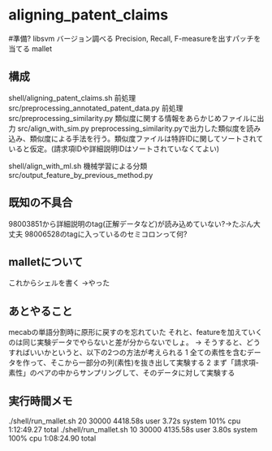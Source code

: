 # aligning_patent_claims

#準備?
libsvm バージョン調べる
Precision, Recall, F-measureを出すパッチを当てる
mallet


## 構成
shell/aligning_patent_claims.sh 前処理
src/preprocessing_annotated_patent_data.py 前処理
src/preprocessing_similarity.py 類似度に関する情報をあらかじめファイルに出力
src/align_with_sim.py preprocessing_similarity.pyで出力した類似度を読み込み、類似度による手法を行う。類似度ファイルは特許IDに関してソートされていると仮定。(請求項IDや詳細説明IDはソートされていなくてよい)

shell/align_with_ml.sh 機械学習による分類
src/output_feature_by_previous_method.py

## 既知の不具合
98003851から詳細説明のtag(正解データなど)が読み込めていない?→たぶん大丈夫
98006528のtagに入っているのセミコロンって何?

## malletについて
これからシェルを書く →やった

## あとやること
mecabの単語分割時に原形に戻すのを忘れていた
それと、featureを加えていくのは同じ実験データでやらないと差が分からないでしょ。
→ そうすると、どうすればいいかというと、以下の2つの方法が考えられる
1 全ての素性を含むデータを作って、そこから一部分の列(素性)を抜き出して実験する
2 まず「請求項-素性」のペアの中からサンプリングして、そのデータに対して実験する


## 実行時間メモ
./shell/run_mallet.sh 20 30000  4418.58s user 3.72s system 101% cpu 1:12:49.27 total
./shell/run_mallet.sh 10 30000  4135.58s user 3.80s system 100% cpu 1:08:24.90 total
